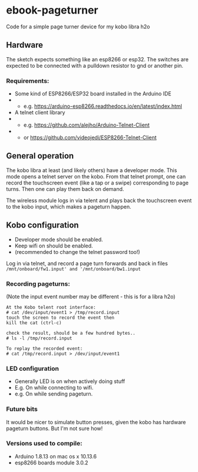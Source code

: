 # ebook-pageturner
Code for a simple page turner device for my kobo libra h2o

## Hardware
The sketch expects something like an esp8266 or esp32.
The switches are expected to be connected with a pulldown resistor to gnd or another pin.

### Requirements:
- Some kind of ESP8266/ESP32 board installed in the Arduino IDE
- - e.g. https://arduino-esp8266.readthedocs.io/en/latest/index.html
- A telnet client library
- - e.g. https://github.com/alejho/Arduino-Telnet-Client
- - or https://github.com/videojedi/ESP8266-Telnet-Client


## General operation
The kobo libra at least (and likely others) have a developer mode.
This mode opens a telnet server on the kobo.
From that telnet prompt, one can record the touchscreen event (like a tap or a swipe) corresponding to page turns.
Then one can play them back on demand.

The wireless module logs in via telent and plays back the touchscreen event to the kobo input, which makes a pageturn happen.



## Kobo configuration
- Developer mode should be enabled.
- Keep wifi on should be enabled.
- (recommended to change the telnet password too!)

Log in via telnet, and record a page turn forwards and back in files `/mnt/onboard/fw1.input' and '/mnt/onboard/bw1.input`

### Recording pageturns:
(Note the input event number may be different - this is for a libra h2o)

```
At the Kobo telent root interface:
# cat /dev/input/event1 > /tmp/record.input
touch the screen to record the event then
kill the cat (ctrl-c)

check the result, should be a few hundred bytes..
# ls -l /tmp/record.input

To replay the recorded event:
# cat /tmp/record.input > /dev/input/event1
```



### LED configuration
- Generally LED is on when actively doing stuff
- E.g. On while connecting to wifi.
- e.g. On while sending pageturn.


### Future bits
It would be nicer to simulate button presses, given the kobo has hardware pageturn buttons.
	But I'm not sure how!

### Versions used to compile:
- Arduino 1.8.13 on mac os x 10.13.6
- esp8266 boards module 3.0.2




